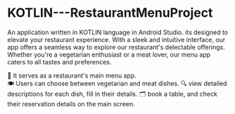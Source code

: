 # KOTLIN---RestaurantMenuProject
An application written in KOTLIN language in Android Studio.
its designed to elevate your restaurant experience. 
With a sleek and intuitive interface, our app offers a seamless way to explore our restaurant's delectable offerings. 
Whether you're a vegetarian enthusiast or a meat lover, our menu app caters to all tastes and preferences.

📝 It serves as a restaurant's main menu app.  
🍽️ Users can choose between vegetarian and meat dishes. 
🔍 view detailed descriptions for each dish, fill in their details. 
🗂️ book a table, and check their reservation details on the main screen.
